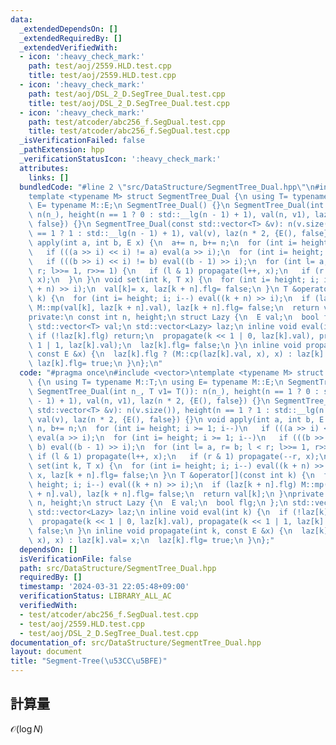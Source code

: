 ```yaml
---
data:
  _extendedDependsOn: []
  _extendedRequiredBy: []
  _extendedVerifiedWith:
  - icon: ':heavy_check_mark:'
    path: test/aoj/2559.HLD.test.cpp
    title: test/aoj/2559.HLD.test.cpp
  - icon: ':heavy_check_mark:'
    path: test/aoj/DSL_2_D.SegTree_Dual.test.cpp
    title: test/aoj/DSL_2_D.SegTree_Dual.test.cpp
  - icon: ':heavy_check_mark:'
    path: test/atcoder/abc256_f.SegDual.test.cpp
    title: test/atcoder/abc256_f.SegDual.test.cpp
  _isVerificationFailed: false
  _pathExtension: hpp
  _verificationStatusIcon: ':heavy_check_mark:'
  attributes:
    links: []
  bundledCode: "#line 2 \"src/DataStructure/SegmentTree_Dual.hpp\"\n#include <vector>\n\
    template <typename M> struct SegmentTree_Dual {\n using T= typename M::T;\n using\
    \ E= typename M::E;\n SegmentTree_Dual() {}\n SegmentTree_Dual(int n_, T v1= T()):\
    \ n(n_), height(n == 1 ? 0 : std::__lg(n - 1) + 1), val(n, v1), laz(n * 2, {E(),\
    \ false}) {}\n SegmentTree_Dual(const std::vector<T> &v): n(v.size()), height(n\
    \ == 1 ? 1 : std::__lg(n - 1) + 1), val(v), laz(n * 2, {E(), false}) {}\n void\
    \ apply(int a, int b, E x) {\n  a+= n, b+= n;\n  for (int i= height; i >= 1; i--)\n\
    \   if (((a >> i) << i) != a) eval(a >> i);\n  for (int i= height; i >= 1; i--)\n\
    \   if (((b >> i) << i) != b) eval((b - 1) >> i);\n  for (int l= a, r= b; l <\
    \ r; l>>= 1, r>>= 1) {\n   if (l & 1) propagate(l++, x);\n   if (r & 1) propagate(--r,\
    \ x);\n  }\n }\n void set(int k, T x) {\n  for (int i= height; i; i--) eval((k\
    \ + n) >> i);\n  val[k]= x, laz[k + n].flg= false;\n }\n T &operator[](const int\
    \ k) {\n  for (int i= height; i; i--) eval((k + n) >> i);\n  if (laz[k + n].flg)\
    \ M::mp(val[k], laz[k + n].val), laz[k + n].flg= false;\n  return val[k];\n }\n\
    private:\n const int n, height;\n struct Lazy {\n  E val;\n  bool flg;\n };\n\
    \ std::vector<T> val;\n std::vector<Lazy> laz;\n inline void eval(int k) {\n \
    \ if (!laz[k].flg) return;\n  propagate(k << 1 | 0, laz[k].val), propagate(k <<\
    \ 1 | 1, laz[k].val);\n  laz[k].flg= false;\n }\n inline void propagate(int k,\
    \ const E &x) {\n  laz[k].flg ? (M::cp(laz[k].val, x), x) : laz[k].val= x;\n \
    \ laz[k].flg= true;\n }\n};\n"
  code: "#pragma once\n#include <vector>\ntemplate <typename M> struct SegmentTree_Dual\
    \ {\n using T= typename M::T;\n using E= typename M::E;\n SegmentTree_Dual() {}\n\
    \ SegmentTree_Dual(int n_, T v1= T()): n(n_), height(n == 1 ? 0 : std::__lg(n\
    \ - 1) + 1), val(n, v1), laz(n * 2, {E(), false}) {}\n SegmentTree_Dual(const\
    \ std::vector<T> &v): n(v.size()), height(n == 1 ? 1 : std::__lg(n - 1) + 1),\
    \ val(v), laz(n * 2, {E(), false}) {}\n void apply(int a, int b, E x) {\n  a+=\
    \ n, b+= n;\n  for (int i= height; i >= 1; i--)\n   if (((a >> i) << i) != a)\
    \ eval(a >> i);\n  for (int i= height; i >= 1; i--)\n   if (((b >> i) << i) !=\
    \ b) eval((b - 1) >> i);\n  for (int l= a, r= b; l < r; l>>= 1, r>>= 1) {\n  \
    \ if (l & 1) propagate(l++, x);\n   if (r & 1) propagate(--r, x);\n  }\n }\n void\
    \ set(int k, T x) {\n  for (int i= height; i; i--) eval((k + n) >> i);\n  val[k]=\
    \ x, laz[k + n].flg= false;\n }\n T &operator[](const int k) {\n  for (int i=\
    \ height; i; i--) eval((k + n) >> i);\n  if (laz[k + n].flg) M::mp(val[k], laz[k\
    \ + n].val), laz[k + n].flg= false;\n  return val[k];\n }\nprivate:\n const int\
    \ n, height;\n struct Lazy {\n  E val;\n  bool flg;\n };\n std::vector<T> val;\n\
    \ std::vector<Lazy> laz;\n inline void eval(int k) {\n  if (!laz[k].flg) return;\n\
    \  propagate(k << 1 | 0, laz[k].val), propagate(k << 1 | 1, laz[k].val);\n  laz[k].flg=\
    \ false;\n }\n inline void propagate(int k, const E &x) {\n  laz[k].flg ? (M::cp(laz[k].val,\
    \ x), x) : laz[k].val= x;\n  laz[k].flg= true;\n }\n};"
  dependsOn: []
  isVerificationFile: false
  path: src/DataStructure/SegmentTree_Dual.hpp
  requiredBy: []
  timestamp: '2024-03-31 22:05:48+09:00'
  verificationStatus: LIBRARY_ALL_AC
  verifiedWith:
  - test/atcoder/abc256_f.SegDual.test.cpp
  - test/aoj/2559.HLD.test.cpp
  - test/aoj/DSL_2_D.SegTree_Dual.test.cpp
documentation_of: src/DataStructure/SegmentTree_Dual.hpp
layout: document
title: "Segment-Tree(\u53CC\u5BFE)"
---
```

## 計算量
$\mathcal{O}(\log N)$
